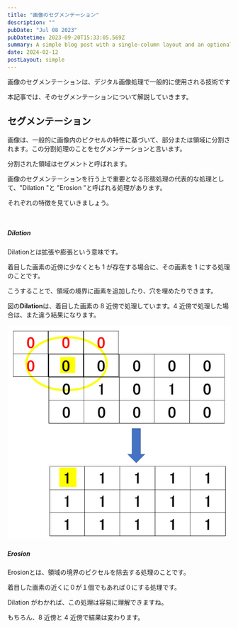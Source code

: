 ```yaml
---
title: "画像のセグメンテーション"
description: ""
pubDate: "Jul 08 2023"
pubDatetime: 2023-09-20T15:33:05.569Z
summary: A simple blog post with a single-column layout and an optional cover banner.
date: 2024-02-12
postLayout: simple
---
```


画像のセグメンテーションは、デジタル画像処理で一般的に使用される技術です

本記事では、そのセグメンテーションについて解説していきます。

<h2>セグメンテーション</h2>
画像は、一般的に画像内のピクセルの特性に基づいて、部分または領域に分割されます。この分割処理のことをセグメンテーションと言います。

分割された領域はセグメントと呼ばれます。

画像のセグメンテーションを行う上で重要となる形態処理の代表的な処理として、"Dilation "と "Erosion "と呼ばれる処理があります。

それぞれの特徴を見ていきましょう。

&nbsp;

<h5><strong>Dilation</strong></h5>
Dilationとは拡張や膨張という意味です。

着目した画素の近傍に少なくとも 1 が存在する場合に、その画素を 1 にする処理のことです。

こうすることで、領域の境界に画素を追加したり、穴を埋めたりできます。

図の<strong>Dilation</strong>は、着目した画素の 8 近傍で処理しています。4 近傍で処理した場合は、また違う結果になります。

![blog placeholder](/src/assets/post/ml8-1.jpg)

<h5><strong>Erosion</strong></h5>
Erosionとは、領域の境界のピクセルを除去する処理のことです。

着目した画素の近くに０が１個でもあれば０にする処理です。

Dilation がわかれば、この処理は容易に理解できますね。

もちろん、8 近傍と 4 近傍で結果は変わります。

&nbsp;
